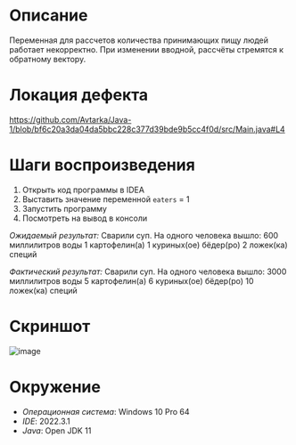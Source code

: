 # Описание
Переменная для рассчетов количества принимающих пищу людей работает некорректно. При изменении вводной, рассчёты стремятся к обратному вектору.

# Локация дефекта
https://github.com/Avtarka/Java-1/blob/bf6c20a3da04da5bbc228c377d39bde9b5cc4f0d/src/Main.java#L4

# Шаги воспроизведения
1. Открыть код программы в IDEA
2. Выставить значение переменной `eaters` = 1
3. Запустить программу
4. Посмотреть на вывод в консоли

_Ожидаемый результат:_ 
Сварили суп. На одного человека вышло:
600 миллилитров воды
1 картофелин(а)
1 куриных(ое) бёдер(ро)
2 ложек(ка) специй

_Фактический результат:_ Сварили суп. На одного человека вышло:
3000 миллилитров воды
5 картофелин(а)
6 куриных(ое) бёдер(ро)
10 ложек(ка) специй

# Скриншот
![image](https://user-images.githubusercontent.com/116594728/212556896-26bb3a5a-6be5-4d8e-9a0c-4b02763a4626.png)

# Окружение 
- *Операционная система*: Windows 10 Pro 64
- *IDE*: 2022.3.1
- *Java*: Open JDK 11
